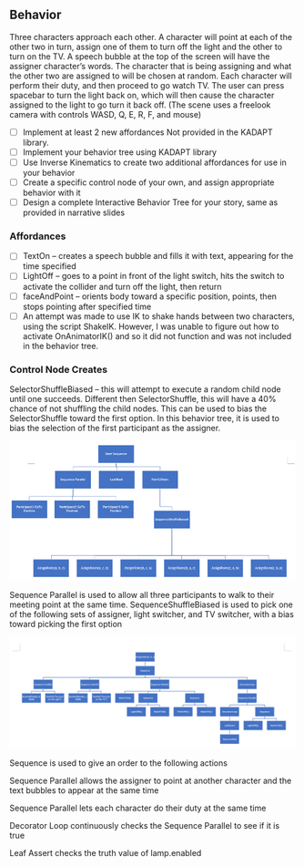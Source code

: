 ## Behavior

Three characters approach each other.  A character will point at each of the other two in turn, assign one of them to turn off the light and the other to turn on the TV.  A speech bubble at the top of the screen will have the assigner character’s words.  The character that is being assigning and what the other two are assigned to will be chosen at random.  Each character will perform their duty, and then proceed to go watch TV.  The user can press spacebar to turn the light back on, which will then cause the character assigned to the light to go turn it back off. 
(The scene uses a freelook camera with controls WASD, Q, E, R, F, and mouse) 



- [ ] Implement at least 2 new affordances Not provided in the KADAPT library.
- [ ] Implement your behavior tree using KADAPT library
- [ ] Use Inverse Kinematics to create two additional affordances for use in your behavior 
- [ ] Create a specific control node of your own, and assign appropriate behavior with it
- [ ] Design a complete Interactive Behavior Tree for your story, same as provided in narrative slides

### Affordances
  - [ ] TextOn – creates a speech bubble and fills it with text, appearing for the time specified
  - [ ] LightOff – goes to a point in front of the light switch, hits the switch to activate the collider and turn off the light, then return
  - [ ] faceAndPoint – orients body toward a specific position, points, then stops pointing after specified time
  - [ ] An attempt was made to use IK to shake hands between two characters, using the script ShakeIK.  However, I was unable to figure out how to activate OnAnimatorIK() and so it did not function and was not included in the behavior tree.

### Control Node Creates
SelectorShuffleBiased – this will attempt to execute a random child node until one succeeds. Different then SelectorShuffle, this will have a 40% chance of not shuffling the child nodes.  This can be used to bias the SelectorShuffle toward the first option.  In this behavior tree, it is used to bias the selection of the first participant as the assigner.

![](img1.png)

Sequence Parallel is used to allow all three participants to walk to their meeting point at the same time.
SequenceShuffleBiased is used to pick one of the following sets of assigner, light switcher, and TV switcher, with a bias toward picking the first option



![](img2.png)

Sequence is used to give an order to the following actions

Sequence Parallel allows the assigner to point at another character and the text bubbles to appear at the same time

Sequence Parallel lets each character do their duty at the same time

Decorator Loop continuously checks the Sequence Parallel to see if it is true

Leaf Assert checks the truth value of lamp.enabled